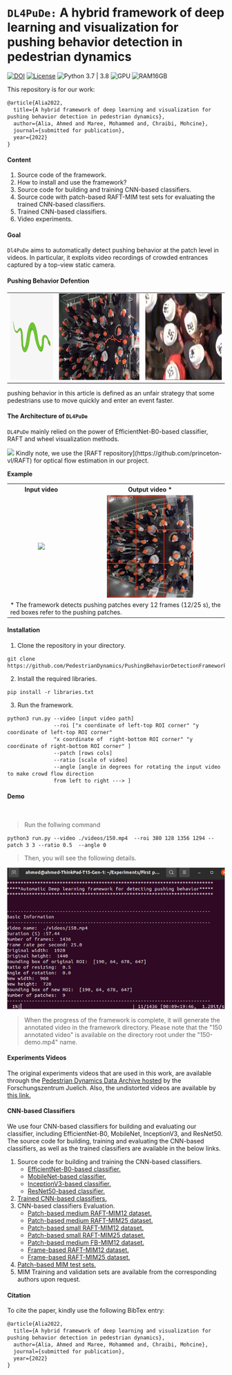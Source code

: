 # `DL4PuDe:` A hybrid framework of deep learning and visualization for pushing behavior detection in pedestrian dynamics

[![DOI](https://zenodo.org/badge/447236287.svg)](https://zenodo.org/badge/latestdoi/447236287) [![License](https://img.shields.io/badge/License-BSD_3--Clause-blue.svg)](./LICENSE)  ![Python 3.7 | 3.8](https://img.shields.io/badge/Python-3.7|3.8-blue.svg)  ![GPU](https://img.shields.io/badge/GPU-No-yellow) ![RAM16GB](https://img.shields.io/badge/RAM-16GB-red)  

This repository is for our work:
```
@article{Alia2022,
  title={A hybrid framework of deep learning and visualization for pushing behavior detection in pedestrian dynamics},
  author={Alia, Ahmed and Maree, Mohammed and, Chraibi, Mohcine},
  journal={submitted for publication},
  year={2022}
}
```
#### Content
1. Source code of the framework.
2. How to install and use the framework?
3. Source code for building and training CNN-based classifiers.
4. Source code with patch-based RAFT-MIM test sets for evaluating the trained CNN-based classifiers. 
5. Trained CNN-based classifiers.
6. Video experiments.

#### Goal
`Dl4PuDe` aims to automatically detect pushing behavior at the patch level in videos. In particular,  it exploits video recordings of crowded entrances captured by a top-view static camera.
#### Pushing Behavior Defention
<table border="0" width="100%" align="center">
<tr>
    <td align="center"> <img src="./files/snake.jpeg" height="200"/>  </td>
    <td align="center"> <img src="./files/snakemotion.jpg" height="200"/>  </td>
    <td align="center"> <img src="./files/pb.gif" height="200"/>  </td>
</tr>
</table>

pushing behavior in this article is defined as an unfair strategy that some pedestrians use to move quickly and enter an event faster.
#### The Architecture of `DL4PuDe`

`DL4PuDe` mainly relied on the power of EfficientNet-B0-based classifier, RAFT and wheel visualization methods.

<img src="./files/framework1.png"/>
Kindly note, we use the [RAFT repository](https://github.com/princeton-vl/RAFT) for optical flow estimation in our project.

**Example**
<table border="0" width="100%" align="center">
<tr>
   <th align="cenetr"> Input video </th>
   <th align="cenetr"> Output video * </th>
   
</tr>
<tr>
   <td align="center"> <img src="./files/input150-distorted.gif" width="300"/> </td>
   <td align="center"> <img src="./files/output150-distorted.gif" width="200"/> </td>
</tr>


<tr>
   <td colspan="2"> * The framework detects pushing patches every 12 frames (12/25 s), the red boxes refer to the pushing patches. </td>
</tr>
</table>

#### Installation
1. Clone the repository in your directory.
```
git clone https://github.com/PedestrianDynamics/PushingBehaviorDetectionFramework.git
```
2. Install the required libraries.
```
pip install -r libraries.txt
```
3. Run the framework. 
```
python3 run.py --video [input video path]  
               --roi ["x coordinate of left-top ROI corner" "y coordinate of left-top ROI corner"
               "x coordinate of  right-bottom ROI corner" "y coordinate of right-bottom ROI corner" ] 
               --patch [rows cols]    
               --ratio [scale of video]   
               --angle [angle in degrees for rotating the input video to make crowd flow direction
               from left to right ---> ]
```   
#### Demo 
<br/>

>Run the follwing command

```   
python3 run.py --video ./videos/150.mp4  --roi 380 128 1356 1294 --patch 3 3 --ratio 0.5  --angle 0
```  
> Then, you  will see the following details.

<img src="./files/run.png"/>

> When the progress of the framework is complete, it will generate the annotated video in the framework directory. Please note that the "150 annotated video" is available on the directory root under the "150-demo.mp4" name.

#### Experiments Videos

The original experiments videos that are used in this work, are available through the [Pedestrian Dynamics Data Archive hosted](http://ped.fz-juelich.de/da/2018crowdqueue) by the Forschungszentrum Juelich. Also, the undistorted videos are available by [this link.](https://drive.google.com/drive/folders/16eZhC9mnUQUXxUeIUXd6xwBU2fSf3qCz?usp=sharing) 

#### CNN-based Classifiers

We use four CNN-based classifiers for building and evaluating our classifier, including EfficientNet-B0, MobileNet, InceptionV3, and ResNet50. The source code for building, training and evaluating the CNN-based classifiers, as well as the trained classifiers are available in the below links.
1. Source code for building and training the CNN-based classifiers.
   * [EfficientNet-B0-based classifier.](./CNN/CNN-Architectures/efficientNetB0.ipynb)
   * [MobileNet-based classifier.](./CNN/CNN-Architectures/InceptionV3.ipynb)
   * [InceptionV3-based classifier.](./CNN/CNN-Architectures/InceptionV3.ipynb)
   * [ResNet50-based classifier.](./CNN/CNN-Architectures/ResNet50.ipynb)
2. [Trained CNN-based classifiers.](https://drive.google.com/drive/folders/1vmgYufnt4_NNQUE9PGYZLkrn5DmErENu?usp=sharing)
3. CNN-based classifiers Evaluation.
   * [Patch-based medium RAFT-MIM12 dataset.](./CNN/Classifiers-evaluation/patch-based-medium-RAFT-MIM12/)
   * [Patch-based medium RAFT-MIM25 dataset.](./CNN/Classifiers-evaluation/patch-based-medium-RAFT-MIM25/)
   * [Patch-based small RAFT-MIM12 dataset.](./CNN/Classifiers-evaluation/patch-based-small-RAFT-MIM12/)
   * [Patch-based small RAFT-MIM25 dataset.](./CNN/Classifiers-evaluation/patch-based-small-RAFT-MIM25/)
   * [Patch-based medium FB-MIM12 dataset.](./CNN/Classifiers-evaluation/patch-based-medium-FB-MM12/)
   * [Frame-based RAFT-MIM12 dataset.](./CNN/Classifiers-evaluation/frame-based-RAFT-MIM12/)
   * [Frame-based RAFT-MIM25 dataset.](./CNN/Classifiers-evaluation/frame-based-RAFT-MIM25/)
4. [Patch-based MIM test sets.](./CNN/Classifiers-evaluation/test-sets/)
5. MIM Training and validation sets are available from the corresponding authors upon request.
   
#### Citation
To cite the paper, kindly use the following BibTex entry:
```
@article{Alia2022,
  title={A hybrid framework of deep learning and visualization for pushing behavior detection in pedestrian dynamics},
  author={Alia, Ahmed and Maree, Mohammed and, Chraibi, Mohcine},
  journal={submitted for publication},
  year={2022}
}
```
  
